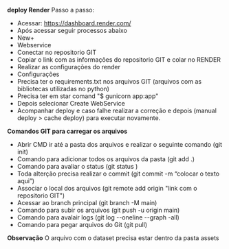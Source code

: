 **deploy Render**
Passo a passo:
- Acessar: https://dashboard.render.com/ 
- Após acessar seguir processos abaixo
- New+
- Webservice
- Conectar no repositorio GIT
- Copiar o link com as informações do repositorio GIT e colar no RENDER
- Realizar as configurações do render
- Configurações
- Precisa ter o requirements.txt nos arquivos GIT (arquivos com as bibliotecas utilizadas no python)
- Precisa ter em star comand "$ gunicorn app:app"
- Depois selecionar Create WebService
- Acompanhar deploy e caso falhe realizar a correção e depois (manual deploy > cache deploy) para executar novamente.



**Comandos GIT para carregar os arquivos**
- Abrir CMD ir até a pasta dos arquivos e realizar o seguinte comando (git init)
- Comando para adicionar todos os arquivos da pasta (git add .)
- Comando para avaliar o status (git status )
- Toda alterção precisa realizar o commit (git commit -m “colocar o texto aqui”)
- Associar o local dos arquivos (git remote add origin "link com o repositorio GIT")
- Acessar ao branch principal (git branch -M main)
- Comando para subir os arquivos (git push -u origin main)
- Comando para avalair logs (git log --oneline --graph -all)
- Comando para pegar arquivos do Git (git pull)


**Observação**
O arquivo com o dataset precisa estar dentro da pasta assets